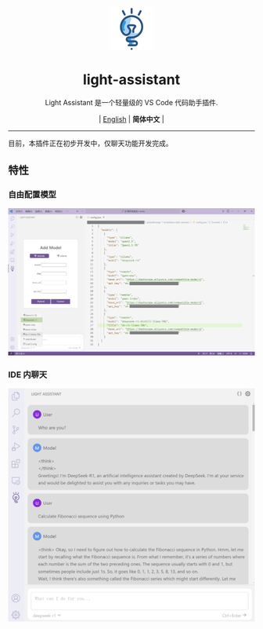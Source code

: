 <div align="center" >
<img src="../assets/icon/light-assistant.png"  width="90px" height="90px"/>
</div>


<h1 align="center">light-assistant</h1>

<div align="center" >
<p>Light Assistant 是一个轻量级的 VS Code 代码助手插件.</p></div>
<div align="center" >
<p>
| <a href="https://github.com/HiMeditator/light-assistant/blob/main/README.md">English</a> | <b>简体中文</b> |
</p>
</div>

<hr>

目前，本插件正在初步开发中，仅聊天功能开发完成。

## 特性

### 自由配置模型

![](img/media/01.png)

### IDE 内聊天

![](img/media/02.png)